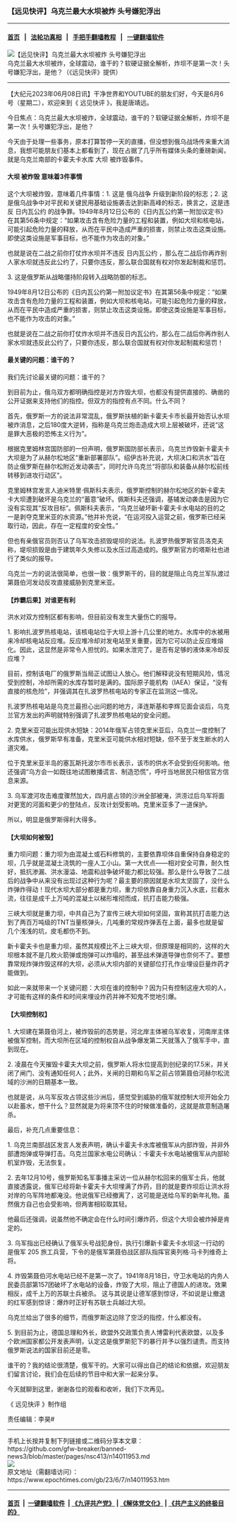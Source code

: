 ### 【远见快评】乌克兰最大水坝被炸 头号嫌犯浮出
------------------------

#### [首页](https://github.com/gfw-breaker/banned-news3/blob/master/README.md) &nbsp;&nbsp;|&nbsp;&nbsp; [法轮功真相](https://github.com/begood0513/basic/blob/master/README.md)  &nbsp;&nbsp;|&nbsp;&nbsp; [手把手翻墙教程](https://github.com/gfw-breaker/guides/wiki)  &nbsp;&nbsp;|&nbsp;&nbsp; [一键翻墙软件](https://github.com/gfw-breaker/nogfw/blob/master/README.md)  



<div><img alt="【远见快评】乌克兰最大水坝被炸 头号嫌犯浮出" class="attachment-djy_600_400 size-djy_600_400 wp-post-image" src="https://i.epochtimes.com/assets/uploads/2023/06/id14011959-Untitled-1-600x400.jpg"/>
<div class="caption">
 乌克兰最大水坝被炸，全球震动，谁干的？软硬证据全解析，炸坝不是第一次！头号嫌犯浮出，是他？（《远见快评》提供）
</div></div><hr/>


<div><p>
 【大纪元2023年06月08日讯】干净世界和YOUTUBE的朋友们好，今天是6月6号（星期二），欢迎来到《
 <ok href="https://www.epochtimes.com/gb/tag/%E8%BF%9C%E8%A7%81%E5%BF%AB%E8%AF%84.html">
  远见快评
 </ok>
 》，我是唐靖远。
</p>
<p>
 今日焦点：乌克兰最大水坝被炸，全球震动，谁干的？软硬证据全解析，炸坝不是第一次！头号嫌犯浮出，是他？
</p>
<p>
 今天由于处理一些事务，原本打算暂停一天的直播，但没想到俄乌战场传来重大消息，我想可能朋友们基本上都看到了，现在占据了几乎所有媒体头条的重磅新闻，就是乌克兰南部的卡霍夫卡水库
 <ok href="https://www.epochtimes.com/gb/tag/%E5%A4%A7%E5%9D%9D.html">
  大坝
 </ok>
 被炸毁事件。
</p>
<p>
 <center>
 </center>
 <h4>
  <ok href="https://www.epochtimes.com/gb/tag/%E5%A4%A7%E5%9D%9D.html">
   大坝
  </ok>
  被炸毁 意味着3件事情
 </h4>
 <p>
  这个大坝被炸毁，意味着几件事情：1. 这是
  <ok href="https://www.epochtimes.com/gb/tag/%E4%BF%84%E4%B9%8C%E6%88%98%E4%BA%89.html">
   俄乌战争
  </ok>
  升级到新阶段的标志；2. 这是俄乌战争中对平民和关键民用基础设施袭击达到新高峰的标志，换言之，这是违反
  <ok href="https://www.epochtimes.com/gb/tag/%E6%97%A5%E5%86%85%E7%93%A6%E5%85%AC%E7%BA%A6.html">
   日内瓦公约
  </ok>
  的战争罪。1949年8月12日公布的《日内瓦公约第一附加议定书》在其第56条中规定：“如果攻击含有危险力量的工程和装置，例如大坝和核电站，可能引起危险力量的释放，从而在平民中造成严重的损害，则禁止攻击这类设施。即使这类设施是军事目标，也不能作为攻击的对象。”
 </p>
 <p>
  也就是说在二战之前你打仗炸水坝并不违反
  <ok href="https://www.epochtimes.com/gb/tag/%E6%97%A5%E5%86%85%E7%93%A6%E5%85%AC%E7%BA%A6.html">
   日内瓦公约
  </ok>
  ，那么在二战后你再炸别人家水坝就违反此公约了，只要你违反，那么联合国就有权对你发起制裁和惩罚。
 </p>
 <p>
  3. 这是俄罗斯从战略僵持阶段转入战略防御的标志。
 </p>
 <p>
  1949年8月12日公布的《日内瓦公约第一附加议定书》在其第56条中规定：“如果攻击含有危险力量的工程和装置，例如大坝和核电站，可能引起危险力量的释放，从而在平民中造成严重的损害，则禁止攻击这类设施。即使这类设施是军事目标，也不能作为攻击的对象。”
 </p>
 <p>
  也就是说在二战之前你打仗炸水坝并不违反日内瓦公约，那么在二战后你再炸别人家水坝就违反此公约了，只要你违反，那么联合国就有权对你发起制裁和惩罚！
 </p>
 <h4>
  最关键的问题：谁干的？
 </h4>
 <p>
  我们先讨论最关键的问题：谁干的？
 </p>
 <p>
  到目前为止，俄乌双方都明确指控是对方炸毁大坝，也都没有提供直接的、确凿的公开证据来支持他们的指控。但双方的指控有点不同。什么不同？
 </p>
 <p>
  首先，俄罗斯一方的说法非常混乱，俄罗斯扶植的新卡霍夫卡市长最开始否认水坝被炸消息，之后180度大逆转，指称是乌克兰炮击造成大坝上层被破坏，还说“这是罪大恶极的恐怖主义行为”。
 </p>
 <p>
  根据克里姆林宫国防部的一份声明，俄罗斯国防部长表示，乌克兰炸毁新卡霍夫卡大坝是为了从赫尔松地区“重新部署部队”。绍伊古补充说，大坝决口和洪水“旨在防止俄罗斯在赫尔松附近发动袭击”，同时允许乌克兰“将部队和装备从赫尔松前线转移到进攻行动区”。
 </p>
 <p>
  克里姆林宫发言人迪米特里‧佩斯科夫表示，俄罗斯控制的赫尔松地区的新卡霍夫卡大坝遭到破坏是乌克兰的“蓄意”破坏。佩斯科夫还强调，基辅发动袭击是因为它没有实现其“反攻目标”。佩斯科夫表示，“乌克兰破坏新卡霍夫卡水电站的目的之一是剥夺克里米亚的水资源。”他并补充说，“在运河投入运营之前，俄罗斯已经采取行动，因此，存在一定程度的安全性。”
 </p>
 <p>
  但也有亲俄官员则否认了乌军攻击损毁堤坝的说法。扎波罗热俄罗斯官员洛克夫称，堤坝损毁是由于建筑年久失修以及水压过高造成的。俄罗斯官方的塔斯社也进行了类似的报导。
 </p>
 <p>
  乌克兰一方的说法很简单，也很一致：俄罗斯干的，目的就是阻止乌克兰军队渡过第聂伯河发动反攻直接威胁到克里米亚。
 </p>
 <h4>
  【炸霸后果】对谁更有利
 </h4>
 <p>
  洪水对双方控制区都有影响，但目前没有发生大量伤亡的报导。
 </p>
 <p>
  1. 影响扎波罗热核电站，该核电站位于大坝上游十几公里的地方。水库中的水被用来冷却核电站反应堆。反应堆冷却对发电站至关重要，因为它可以防止反应堆熔化。因此，这显然是非常令人担忧的。如果水泄完了，是否有足够的液体来冷却反应堆？
 </p>
 <p>
  目前，控制该电厂的俄罗斯当局正试图让人放心。他们解释说没有短期风险，情况受到控制，冷却所需的水库存暂时是满的。国际原子能机构（IAEA）保证，“没有直接的核危险”，并强调其在扎波罗热核电站的专家正在监测这一情况。
 </p>
 <p>
  扎波罗热核电站是乌克兰最担心出问题的地方，泽连斯基和李辉见面会谈后，乌克兰官方发出的声明就特别强调了扎波罗热核电站的安全问题。
 </p>
 <p>
  2. 克里米亚可能出现供水短缺：2014年俄军占领克里米亚后，乌克兰一度控制了水库供水，俄罗斯早有准备，克里米亚可能供水相对短缺，但不至于发生断水的人道灾难。
 </p>
 <p>
  位于克里米亚半岛的塞瓦斯托波尔市市长表示，该市的供水不会受到任何影响。他还强调“乌方会一如既往地试图散播谎言、制造恐慌”，呼吁当地居民只相信官方信息来源。
 </p>
 <p>
  3. 乌军渡河攻击难度骤然加大，四月底占领的沙洲全部被淹，洪涝过后乌军将面对更宽的河面和更少的登陆点，反攻计划受影响。克里米亚多了一道保护。
 </p>
 <p>
  所以，明显是俄罗斯得利大得多。
 </p>
 <h4>
  【大坝如何被毁】
 </h4>
 <p>
  重力坝问题：重力坝为由混凝土或石料修筑的，主要依靠坝体自重保持自身稳定的坝，几乎就是混凝土浇筑的一座人工小山。第一大优点——相对安全可靠，耐久性好，抵抗渗漏、洪水漫溢、地震和战争破坏能力都比较强。那么是什么导致了二战后的战争中从来没有出现过这种行为呢？最主要的原因就是水坝太坚固了，没什么炸弹炸得动！现代水坝大部分都是重力坝，重力坝依靠自身重力沉入水底，拦截水流，往往是成千上万吨的混凝土以梯形堆彻而成，抗打击能力极强。
 </p>
 <p>
  三峡大坝就是重力坝，中共自己为了宣传三峡大坝如何坚固，宣称其抗打击能力达到了两百万吨级的TNT当量核弹头，几吨重的常规炸弹丢在上面，最多也就是留几个浅浅的坑，皮毛都伤不到。
 </p>
 <p>
  新卡霍夫卡也是重力坝，虽然其规模比不上三峡大坝，但原理是相同的，这样的大坝根本就不是几枚火箭弹或炮弹可以炸塌的，甚至战术弹道导弹也奈何不了。要想靠常规炸弹炸毁这样的大坝，必须从大坝内部的关键部位打孔作业埋设巨量炸药才能做到。
 </p>
 <p>
  如此一来就带来一个关键问题：大坝在谁的控制中？因为只有控制这座大坝的人，才可能有这样的条件和时间来埋设炸药并神不知鬼不觉地引爆。
 </p>
 <h4>
  【大坝控制权】
 </h4>
 <p>
  1. 大坝建在第聂伯河上，被炸毁前的态势是，河北岸主体被乌军收复，河南岸主体被俄军控制，而大坝所在区域的控制权自从战争爆发第二天就落入了俄军手中，直到现在。
 </p>
 <p>
  2. 凌晨在今天摧毁卡霍夫大坝之前，俄罗斯人将水位提高到创纪录的17.5米，并关闭了闸门、没有通知任何人；此外，关闸的日期和乌军之前占领第聂伯河赫尔松流域的沙洲的日期基本一致。
 </p>
 <p>
  也就是说，从乌军反攻占领这些沙洲后，感觉受到威胁的俄军就控制大坝开始全力以赴蓄水，想干什么？显然就是为将来顶不住的时候做准备的，这就是故意制造屠杀。
 </p>
 <p>
  最后，补充几点重要信息：
 </p>
 <p>
  1. 乌克兰南部战区发言人发表声明，确认卡霍夫卡水库被俄军从内部炸毁，并非外部遭炮弹或导弹打击。乌克兰国家水电公司确认：卡霍夫卡水电站被俄军从内部轮机室炸毁，无法恢复。
 </p>
 <p>
  2. 去年12月10号，俄罗斯知名军事播主采访一位从赫尔松回来的俄军士兵，他就直接透露说，俄军已经将新卡霍夫卡大坝埋满了炸药，目的就是要炸坝后让洪水将对岸的乌军阵地都淹没。他说俄军已经撤离了，这可能是送给乌军的新年礼物。虽然俄方自己也会受影响，但两害相较取其轻。
 </p>
 <p>
  他最后还强调，说虽然他不确定会在什么时间引爆炸药，但这个大坝会被炸掉是肯定的。
 </p>
 <p>
  3. 乌军指出已经确认了俄军头号战犯身份，执行引爆新卡霍夫卡水坝这一行动的是俄军 205 旅工兵营，下令的是俄军第聂伯战区部队指挥官奥列格‧马卡列维奇上将。
 </p>
 <p>
  4. 炸毁第聂伯河水电站已经不是第一次了。1941年8月18日，守卫水电站的内务人民委员部第157团破坏了水电站的设备，炸毁了大坝，阻止了德国人的进攻。效果相反，成千上万的苏联士兵被杀。 这与其说是让德军感到惊讶，不如说是让撤退的红军感到惊讶：爆炸时正好有苏联士兵越过大坝。
 </p>
 <p>
  乌克兰给出了很多的细节，而俄罗斯这边除了空泛的指控，什么都没有。
 </p>
 <p>
  5. 到目前为止，德国总理和外长，欧盟外交政策负责人博雷利代表欧盟，以及多个欧洲国家都公开发表声明，认定这是俄罗斯犯下的暴行并予以强烈谴责。而支持俄罗斯说法的国家目前还是零。
 </p>
 <p>
  谁干的？我的结论很清楚，俄军干的。大家可以得出自己的结论和依据，欢迎朋友们留言讨论，我们会在后续的节目中和大家一起来分享。
 </p>
 <p>
  今天就聊到这里，谢谢各位的观看和收听，我们下次再见。
 </p>
 <p>
  《
  <ok href="https://www.epochtimes.com/gb/tag/%E8%BF%9C%E8%A7%81%E5%BF%AB%E8%AF%84.html">
   远见快评
  </ok>
  》制作组
 </p>
 <p>
  责任编辑：李昊#
 </p>
</p></div>
<hr/>
手机上长按并复制下列链接或二维码分享本文章：<br/>
https://github.com/gfw-breaker/banned-news3/blob/master/pages/nsc413/n14011953.md <br/>
<a href='https://github.com/gfw-breaker/banned-news3/blob/master/pages/nsc413/n14011953.md'><img src='https://github.com/gfw-breaker/banned-news3/blob/master/pages/nsc413/n14011953.md.png'/></a> <br/>
原文地址（需翻墙访问）：https://www.epochtimes.com/gb/23/6/7/n14011953.htm


------------------------
#### [首页](https://github.com/gfw-breaker/banned-news3/blob/master/README.md) &nbsp;|&nbsp; [一键翻墙软件](https://github.com/gfw-breaker/nogfw/blob/master/README.md) &nbsp;| [《九评共产党》](https://github.com/gfw-breaker/9ping.md/blob/master/README.md#九评之一评共产党是什么) | [《解体党文化》](https://github.com/gfw-breaker/jtdwh.md/blob/master/README.md) | [《共产主义的终极目的》](https://github.com/gfw-breaker/gczydzjmd.md/blob/master/README.md)


<img src='http://gfw-breaker.win/banned-news3/pages/nsc413/n14011953.md' width='0px' height='0px'/>